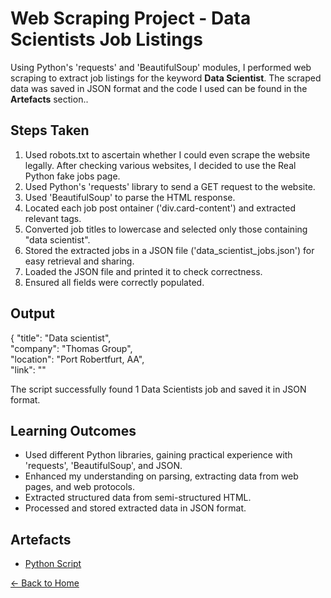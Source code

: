 # Web Scraping Project - Data Scientists Job Listings

Using Python's 'requests' and 'BeautifulSoup' modules, I performed web scraping to extract job listings for the keyword **Data Scientist**. The scraped data was saved in JSON format and the code I used can be found in the **Artefacts** section..

## Steps Taken
1. Used robots.txt to ascertain whether I could even scrape the website legally. After checking various websites, I decided to use the Real Python fake jobs page.
2. Used Python's 'requests' library to send a GET request to the website.
3. Used 'BeautifulSoup' to parse the HTML response.
4. Located each job post ontainer ('div.card-content') and extracted relevant tags.
5. Converted job titles to lowercase and selected only those containing "data scientist".
6. Stored the extracted jobs in a JSON file ('data_scientist_jobs.json') for easy retrieval and sharing.
7. Loaded the JSON file and printed it to check correctness.
8. Ensured all fields were correctly populated.

## Output
{
        "title": "Data scientist", <br />
        "company": "Thomas Group", <br />
        "location": "Port Robertfurt, AA", <br />
        "link": "[](https://realpython.github.io/fake-jobs/jobs/data-scientist-26.html)"

The script successfully found 1 Data Scientists job and saved it in JSON format.

## Learning Outcomes
- Used different Python libraries, gaining practical experience with 'requests', 'BeautifulSoup', and JSON. 
- Enhanced my understanding on parsing, extracting data from web pages, and web protocols.
- Extracted structured data from semi-structured HTML.
- Processed and stored extracted data in JSON format.

## Artefacts
- [Python Script](web-scraping-code.py)

  
[← Back to Home](https://mmiz02.github.io/eportfolio/)







